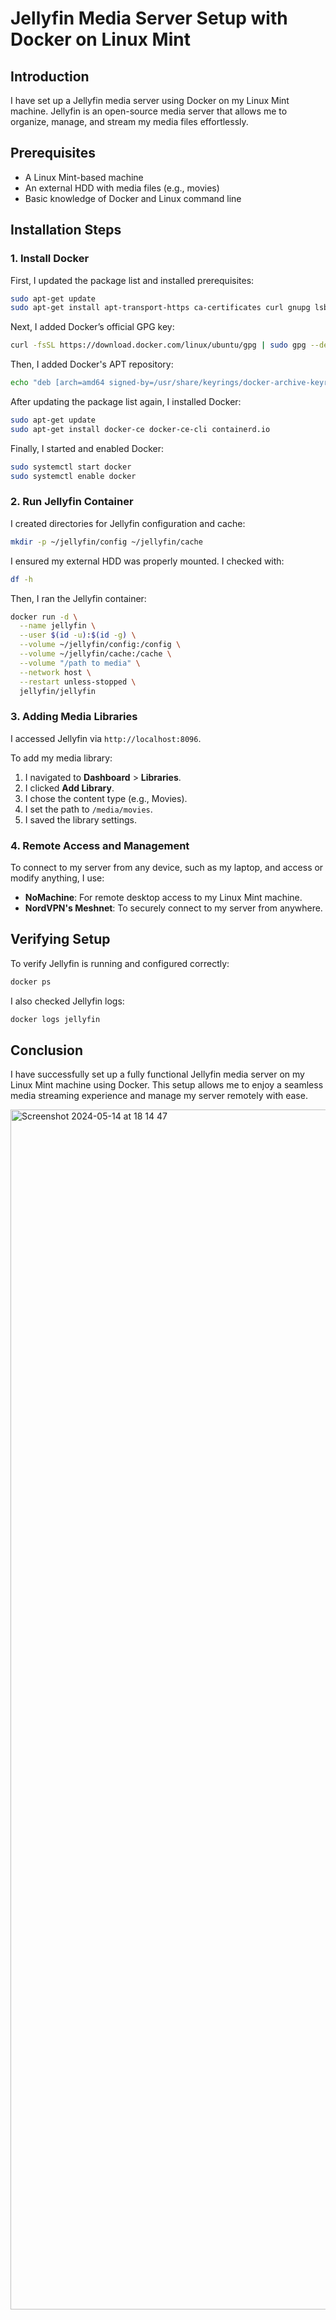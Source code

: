 # Jellyfin Media Server Setup with Docker on Linux Mint

## Introduction

I have set up a Jellyfin media server using Docker on my Linux Mint machine. Jellyfin is an open-source media server that allows me to organize, manage, and stream my media files effortlessly.

## Prerequisites

- A Linux Mint-based machine
- An external HDD with media files (e.g., movies)
- Basic knowledge of Docker and Linux command line

## Installation Steps

### 1. Install Docker

First, I updated the package list and installed prerequisites:
```bash
sudo apt-get update
sudo apt-get install apt-transport-https ca-certificates curl gnupg lsb-release
```

Next, I added Docker’s official GPG key:
```bash
curl -fsSL https://download.docker.com/linux/ubuntu/gpg | sudo gpg --dearmor -o /usr/share/keyrings/docker-archive-keyring.gpg
```

Then, I added Docker's APT repository:
```bash
echo "deb [arch=amd64 signed-by=/usr/share/keyrings/docker-archive-keyring.gpg] https://download.docker.com/linux/ubuntu $(lsb_release -cs) stable" | sudo tee /etc/apt/sources.list.d/docker.list > /dev/null
```

After updating the package list again, I installed Docker:
```bash
sudo apt-get update
sudo apt-get install docker-ce docker-ce-cli containerd.io
```

Finally, I started and enabled Docker:
```bash
sudo systemctl start docker
sudo systemctl enable docker
```

### 2. Run Jellyfin Container

I created directories for Jellyfin configuration and cache:
```bash
mkdir -p ~/jellyfin/config ~/jellyfin/cache
```

I ensured my external HDD was properly mounted. I checked with:
```bash
df -h
```

Then, I ran the Jellyfin container:
```bash
docker run -d \
  --name jellyfin \
  --user $(id -u):$(id -g) \
  --volume ~/jellyfin/config:/config \
  --volume ~/jellyfin/cache:/cache \
  --volume "/path to media" \
  --network host \
  --restart unless-stopped \
  jellyfin/jellyfin
```

### 3. Adding Media Libraries

I accessed Jellyfin via `http://localhost:8096`.

To add my media library:
1. I navigated to **Dashboard** > **Libraries**.
2. I clicked **Add Library**.
3. I chose the content type (e.g., Movies).
4. I set the path to `/media/movies`.
5. I saved the library settings.

### 4. Remote Access and Management

To connect to my server from any device, such as my laptop, and access or modify anything, I use:
- **NoMachine**: For remote desktop access to my Linux Mint machine.
- **NordVPN's Meshnet**: To securely connect to my server from anywhere.

## Verifying Setup

To verify Jellyfin is running and configured correctly:
```bash
docker ps
```

I also checked Jellyfin logs:
```bash
docker logs jellyfin
```

## Conclusion

I have successfully set up a fully functional Jellyfin media server on my Linux Mint machine using Docker. This setup allows me to enjoy a seamless media streaming experience and manage my server remotely with ease.



<img width="1920" alt="Screenshot 2024-05-14 at 18 14 47" src="https://github.com/aradyoussefi/Jellyfin-Server-Project/assets/66588311/705978d6-25bb-4351-8491-a28200fd397d">
